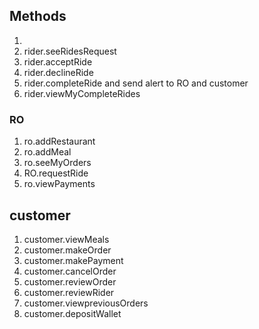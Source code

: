 ## Methods

1.
2. rider.seeRidesRequest
3. rider.acceptRide
4. rider.declineRide
5. rider.completeRide and send alert to RO and customer
6. rider.viewMyCompleteRides

### RO

1. ro.addRestaurant
2. ro.addMeal
3. ro.seeMyOrders
4. RO.requestRide
5. ro.viewPayments

## customer

1. customer.viewMeals
2. customer.makeOrder
3. customer.makePayment
4. customer.cancelOrder
5. customer.reviewOrder
6. customer.reviewRider
7. customer.viewpreviousOrders
8. customer.depositWallet
